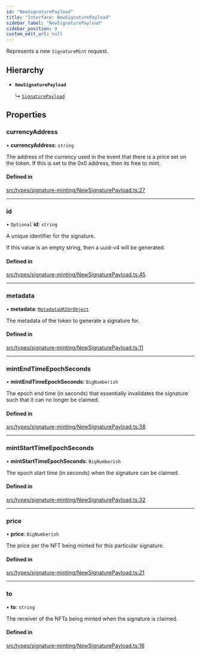 ```yaml
---
id: "NewSignaturePayload"
title: "Interface: NewSignaturePayload"
sidebar_label: "NewSignaturePayload"
sidebar_position: 0
custom_edit_url: null
---
```


Represents a new `SignatureMint` request.

## Hierarchy

- **`NewSignaturePayload`**

  ↳ [`SignaturePayload`](SignaturePayload)

## Properties

### currencyAddress

• **currencyAddress**: `string`

The address of the currency used in the event that there is a price set
on the token. If this is set to the 0x0 address, then its free to mint.

#### Defined in

[src/types/signature-minting/NewSignaturePayload.ts:27](https://github.com/PrasoonPratham/nftlabs-sdk-ts/blob/68c3596/src/types/signature-minting/NewSignaturePayload.ts#L27)

---

### id

• `Optional` **id**: `string`

A unique identifier for the signature.

If this value is an empty string, then a uuid-v4 will be generated.

#### Defined in

[src/types/signature-minting/NewSignaturePayload.ts:45](https://github.com/PrasoonPratham/nftlabs-sdk-ts/blob/68c3596/src/types/signature-minting/NewSignaturePayload.ts#L45)

---

### metadata

• **metadata**: [`MetadataURIOrObject`](../modules#metadatauriorobject)

The metadata of the token to generate a signature for.

#### Defined in

[src/types/signature-minting/NewSignaturePayload.ts:11](https://github.com/PrasoonPratham/nftlabs-sdk-ts/blob/68c3596/src/types/signature-minting/NewSignaturePayload.ts#L11)

---

### mintEndTimeEpochSeconds

• **mintEndTimeEpochSeconds**: `BigNumberish`

The epoch end time (in seconds) that essentially invalidates the signature
such that it can no longer be claimed.

#### Defined in

[src/types/signature-minting/NewSignaturePayload.ts:38](https://github.com/PrasoonPratham/nftlabs-sdk-ts/blob/68c3596/src/types/signature-minting/NewSignaturePayload.ts#L38)

---

### mintStartTimeEpochSeconds

• **mintStartTimeEpochSeconds**: `BigNumberish`

The epoch start time (in seconds) when the signature can be claimed.

#### Defined in

[src/types/signature-minting/NewSignaturePayload.ts:32](https://github.com/PrasoonPratham/nftlabs-sdk-ts/blob/68c3596/src/types/signature-minting/NewSignaturePayload.ts#L32)

---

### price

• **price**: `BigNumberish`

The price per the NFT being minted for this particular signature.

#### Defined in

[src/types/signature-minting/NewSignaturePayload.ts:21](https://github.com/PrasoonPratham/nftlabs-sdk-ts/blob/68c3596/src/types/signature-minting/NewSignaturePayload.ts#L21)

---

### to

• **to**: `string`

The receiver of the NFTs being minted when the signature is claimed.

#### Defined in

[src/types/signature-minting/NewSignaturePayload.ts:16](https://github.com/PrasoonPratham/nftlabs-sdk-ts/blob/68c3596/src/types/signature-minting/NewSignaturePayload.ts#L16)
